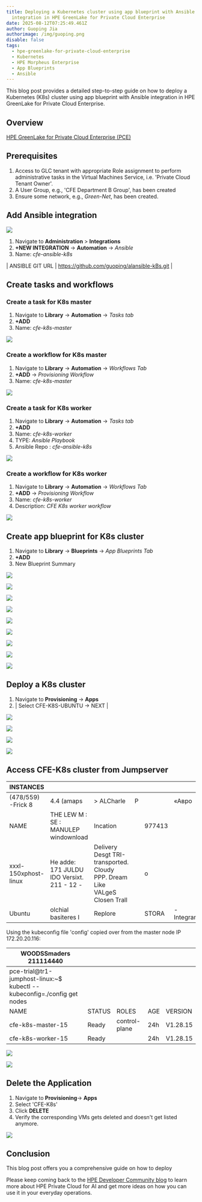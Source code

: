 ```yaml
---
title: Deploying a Kubernetes cluster using app blueprint with Ansible
  integration in HPE GreenLake for Private Cloud Enterprise
date: 2025-08-12T07:25:49.461Z
author: Guoping Jia
authorimage: /img/guoping.png
disable: false
tags:
  - hpe-greenlake-for-private-cloud-enterprise
  - Kubernetes
  - HPE Morpheus Enterprise
  - App Blueprints
  - Ansible
---
```

This blog post provides a detailed step-to-step guide on how to deploy a Kubernetes (K8s) cluster using app blueprint with Ansible integration in HPE GreenLake for Private Cloud Enterprise. 

## Overview

[HPE GreenLake for Private Cloud Enterprise (PCE)](<>) 

## Prerequisites

1. Access to GLC tenant with appropriate Role assignment to perform administrative tasks in the Virtual Machines Service, i.e. 'Private Cloud Tenant
   Owner'.
2. A User Group, e.g., 'CFE Department B Group', has been created
3. Ensure some network, e.g., *Green-Net*, has been created.

## Add Ansible integration

![](/img/k8s-ansible-intg.png)

1. Navigate to **Administration** > **Integrations**
2. **+NEW INTEGRATION** -> **Automation** -> *Ansible*
3. Name: *cfe-ansible-k8s*

\| ANSIBLE GIT URL | https://github.com/guoping/alansible-kBs.git |

## Create tasks and workflows

### Create a task for K8s master

1. Navigate to **Library** -> **Automation** -> *Tasks tab*
2. **+ADD**
3. Name: *cfe-k8s-master*

![](/img/k8s-master-task.png)

### Create a workflow for K8s master

1. Navigate to **Library** -> **Automation** -> *Workflows Tab*
2. **+ADD** -> *Provisioning Workflow*
3. Name: *cfe-k8s-master*

![](/img/k8s-master-workflow.png)

### Create a task for K8s worker

1. Navigate to **Library** -> **Automation** -> *Tasks tab*
2. **+ADD**
3. Name: *cfe-k8s-worker*
4. TYPE: *Ansible Playbook*
5. Ansible Repo : *cfe-ansible-k8s*

![](/img/k8s-worker-task.png)

### Create a workflow for K8s worker

1. Navigate to **Library** -> **Automation** -> *Workflows Tab*
2. **+ADD** -> *Provisioning Workflow*
3. Name: *cfe-k8s-worker*
4. Description: *CFE K8s worker workflow*

![](/img/k8s-worker-workflow.png)

## Create app blueprint for K8s cluster

1. Navigate to **Library** -> **Blueprints** -> *App Blueprints Tab*
2. **+ADD**
3. New Blueprint Summary

![](/img/k8s-app-blueprint-summary.png)


![](/img/k8s-app-blueprint-tier-name.png)


![](/img/k8s-app-vmware-config.png)


![](/img/k8s-app-blueprint-master.png)


![](/img/k8s-app-blueprint-auto-master.png)


![](/img/k8s-app-vmware-config.png)



![](/img/k8s-app-blueprint-worker.png)



![](/img/k8s-app-blueprint-auto-worker.png)



![](/img/k8s-app-blueprint-final.png)

## Deploy a K8s cluster

1. Navigate to **Provisioning** -> **Apps**
2. \| Select CFE-K8S-UBUNTU -> NEXT |

![](/img/k8s-app-template.png)

![](/img/k8s-app-summary.png)

![](/img/k8s-app-status.png)

![](/img/k8s-details.png)

## Access CFE-K8s cluster from Jumpserver

| INSTANCES            |                                            |                                                                            |     |        |             |                  |     |
| -------------------- | ------------------------------------------ | -------------------------------------------------------------------------- | --- | ------ | ----------- | ---------------- | --- |
| (478/559) -Frick 8   | 4.4 (amaps                                 | \>   ALCharle                                                              | P   |        | «Авро       | a police         | 10- |
| NAME                 | THE LEW M : SE : MANULEP windownload       | Incation                                                                   |     | 977413 |             |                  |     |
| xxxl-150xphost-linux | He adde: 171 JULDU IDO Versixt. 211 - 12 - | Delivery Desgt TRI-transported. Cloudy PPP. Dream Like VALgeS Closen Trall |     | o      |             | 0                |     |
| Ubuntu               | olchial basiteres I                        | Replore                                                                    |     | STORA  | \-Integrama | INFICIPLE TENADE |     |

Using the kubeconfig file 'config' copied over from the master node IP 172.20.20.116:

| WOODSSmaders 211114440                                                  |        |               |     |          |
| ----------------------------------------------------------------------- | ------ | ------------- | --- | -------- |
| pce-trial@tr1-jumphost-linux:~$ kubectl --kubeconfig=./config get nodes |        |               |     |          |
| NAME                                                                    | STATUS | ROLES         | AGE | VERSION  |
| cfe-k8s-master-15                                                       | Ready  | control-plane | 24h | V1.28.15 |
| cfe-k8s-worker-15                                                       | Ready  | <none>        | 24h | V1.28.15 |

![](/img/k8s-jumpserver.png)

![](/img/k8s-access.png)

## Delete the Application

1. Navigate to **Provisioning**-> **Apps**
2. Select 'CFE-K8s'
3. Click **DELETE**
4. Verify the corresponding VMs gets deleted and doesn't get listed anymore.

![](/img/k8s-delete.png)

## Conclusion

This blog post offers you a comprehensive guide on how to deploy 

Please keep coming back to the [HPE Developer Community blog](https://developer.hpe.com/blog/) to learn more about HPE Private Cloud for AI and get more ideas on how you can use it in your everyday operations.